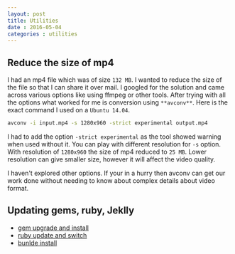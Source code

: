 ```yaml
---
layout: post
title: Utilities
date : 2016-05-04
categories : utilities
---
```


## Reduce the size of mp4

I had an mp4 file which was of size `132 MB`. I wanted to reduce the size of the file so that I can share it over mail. I googled for the solution and came across various options like using ffmpeg or other tools. After trying with all the options what worked for me is conversion using `**avconv**`. Here is the exact command I used on a `Ubuntu 14.04`.

```bash
avconv -i input.mp4 -s 1280x960 -strict experimental output.mp4
```

I had to add the option `-strict experimental` as the tool showed warning when used without it. You can play with different resolution for `-s` option. With resolution of `1280x960` the size of mp4 reduced to `25 MB`. Lower resolution can give smaller size, however it will affect the video quality.

I haven't explored other options. If your in a hurry then avconv can get our work done without needing to know about complex details about video format.

## Updating gems, ruby, Jeklly

* [gem upgrade and install](http://stackoverflow.com/questions/13626143/how-to-upgrade-rubygems)
* [ruby update and switch](http://stackoverflow.com/questions/16222738/how-do-i-install-ruby-2-0-0-correctly-on-ubuntu-12-04)
* [bunlde install](http://stackoverflow.com/questions/4402819/download-all-gems-dependencies)

